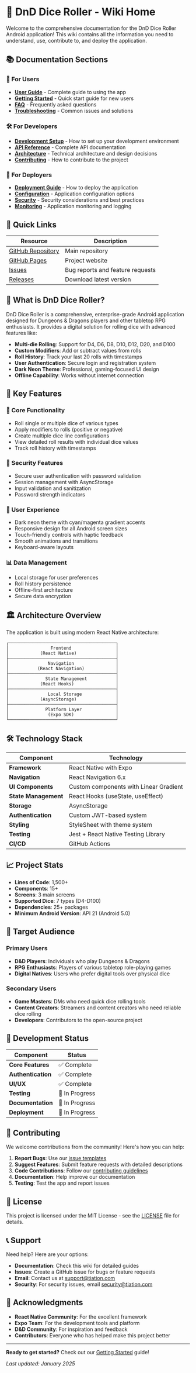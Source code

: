 # 🎲 DnD Dice Roller - Wiki Home

Welcome to the comprehensive documentation for the DnD Dice Roller Android application! This wiki contains all the information you need to understand, use, contribute to, and deploy the application.

## 📚 Documentation Sections

### 👥 For Users
- **[User Guide](User-Guide)** - Complete guide to using the app
- **[Getting Started](Getting-Started)** - Quick start guide for new users
- **[FAQ](FAQ)** - Frequently asked questions
- **[Troubleshooting](Troubleshooting)** - Common issues and solutions

### 🛠️ For Developers
- **[Development Setup](Development-Setup)** - How to set up your development environment
- **[API Reference](API-Reference)** - Complete API documentation
- **[Architecture](Architecture)** - Technical architecture and design decisions
- **[Contributing](Contributing)** - How to contribute to the project

### 🚀 For Deployers
- **[Deployment Guide](Deployment-Guide)** - How to deploy the application
- **[Configuration](Configuration)** - Application configuration options
- **[Security](Security)** - Security considerations and best practices
- **[Monitoring](Monitoring)** - Application monitoring and logging

## 🎯 Quick Links

| Resource | Description |
|----------|-------------|
| [GitHub Repository](https://github.com/tiation/dnddiceroller-android) | Main repository |
| [GitHub Pages](https://tiation.github.io/dnddiceroller-android) | Project website |
| [Issues](https://github.com/tiation/dnddiceroller-android/issues) | Bug reports and feature requests |
| [Releases](https://github.com/tiation/dnddiceroller-android/releases) | Download latest version |

## 🎲 What is DnD Dice Roller?

DnD Dice Roller is a comprehensive, enterprise-grade Android application designed for Dungeons & Dragons players and other tabletop RPG enthusiasts. It provides a digital solution for rolling dice with advanced features like:

- **Multi-die Rolling**: Support for D4, D6, D8, D10, D12, D20, and D100
- **Custom Modifiers**: Add or subtract values from rolls
- **Roll History**: Track your last 20 rolls with timestamps
- **User Authentication**: Secure login and registration system
- **Dark Neon Theme**: Professional, gaming-focused UI design
- **Offline Capability**: Works without internet connection

## 📱 Key Features

### 🎯 Core Functionality
- Roll single or multiple dice of various types
- Apply modifiers to rolls (positive or negative)
- Create multiple dice line configurations
- View detailed roll results with individual dice values
- Track roll history with timestamps

### 🔐 Security Features
- Secure user authentication with password validation
- Session management with AsyncStorage
- Input validation and sanitization
- Password strength indicators

### 🎨 User Experience
- Dark neon theme with cyan/magenta gradient accents
- Responsive design for all Android screen sizes
- Touch-friendly controls with haptic feedback
- Smooth animations and transitions
- Keyboard-aware layouts

### 📊 Data Management
- Local storage for user preferences
- Roll history persistence
- Offline-first architecture
- Secure data encryption

## 🏛️ Architecture Overview

The application is built using modern React Native architecture:

```
┌─────────────────────────────────────────┐
│                Frontend                 │
│            (React Native)               │
├─────────────────────────────────────────┤
│               Navigation                │
│           (React Navigation)            │
├─────────────────────────────────────────┤
│              State Management           │
│            (React Hooks)                │
├─────────────────────────────────────────┤
│               Local Storage             │
│            (AsyncStorage)               │
├─────────────────────────────────────────┤
│              Platform Layer             │
│               (Expo SDK)                │
└─────────────────────────────────────────┘
```

## 🛠️ Technology Stack

| Component | Technology |
|-----------|------------|
| **Framework** | React Native with Expo |
| **Navigation** | React Navigation 6.x |
| **UI Components** | Custom components with Linear Gradient |
| **State Management** | React Hooks (useState, useEffect) |
| **Storage** | AsyncStorage |
| **Authentication** | Custom JWT-based system |
| **Styling** | StyleSheet with theme system |
| **Testing** | Jest + React Native Testing Library |
| **CI/CD** | GitHub Actions |

## 📈 Project Stats

- **Lines of Code**: 1,500+
- **Components**: 15+
- **Screens**: 3 main screens
- **Supported Dice**: 7 types (D4-D100)
- **Dependencies**: 25+ packages
- **Minimum Android Version**: API 21 (Android 5.0)

## 🎯 Target Audience

### Primary Users
- **D&D Players**: Individuals who play Dungeons & Dragons
- **RPG Enthusiasts**: Players of various tabletop role-playing games
- **Digital Natives**: Users who prefer digital tools over physical dice

### Secondary Users
- **Game Masters**: DMs who need quick dice rolling tools
- **Content Creators**: Streamers and content creators who need reliable dice rolling
- **Developers**: Contributors to the open-source project

## 🔄 Development Status

| Component | Status |
|-----------|--------|
| **Core Features** | ✅ Complete |
| **Authentication** | ✅ Complete |
| **UI/UX** | ✅ Complete |
| **Testing** | 🔄 In Progress |
| **Documentation** | 🔄 In Progress |
| **Deployment** | 🔄 In Progress |

## 🤝 Contributing

We welcome contributions from the community! Here's how you can help:

1. **Report Bugs**: Use our [issue templates](https://github.com/tiation/dnddiceroller-android/issues/new/choose)
2. **Suggest Features**: Submit feature requests with detailed descriptions
3. **Code Contributions**: Follow our [contributing guidelines](Contributing)
4. **Documentation**: Help improve our documentation
5. **Testing**: Test the app and report issues

## 📄 License

This project is licensed under the MIT License - see the [LICENSE](https://github.com/tiation/dnddiceroller-android/blob/main/LICENSE) file for details.

## 📞 Support

Need help? Here are your options:

- **Documentation**: Check this wiki for detailed guides
- **Issues**: Create a GitHub issue for bugs or feature requests
- **Email**: Contact us at support@tiation.com
- **Security**: For security issues, email security@tiation.com

## 🎉 Acknowledgments

- **React Native Community**: For the excellent framework
- **Expo Team**: For the development tools and platform
- **D&D Community**: For inspiration and feedback
- **Contributors**: Everyone who has helped make this project better

---

**Ready to get started?** Check out our [Getting Started](Getting-Started) guide!

*Last updated: January 2025*
